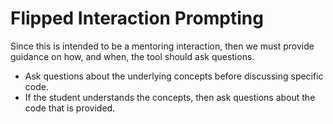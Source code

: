 # Flipped Interaction Prompting

Since this is intended to be a mentoring interaction, then we must provide guidance on how, and when, the tool should ask questions.

- Ask questions about the underlying concepts before discussing specific code.
- If the student understands the concepts, then ask questions about the code that is provided.

